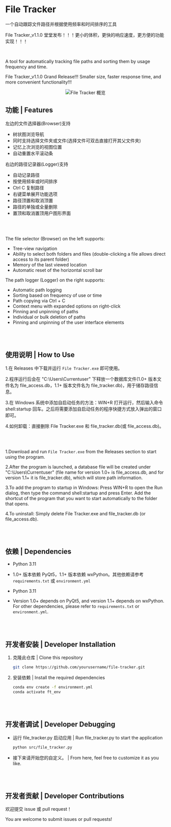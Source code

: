 ﻿# File Tracker
一个自动跟踪文件路径并根据使用频率和时间排序的工具

File Tracker_v1.1.0 堂堂发布！！！更小的体积，更快的响应速度，更方便的功能实现！！！

<br>

A tool for automatically tracking file paths and sorting them by usage frequency and time.

File Tracker_v1.1.0 Grand Release!!! Smaller size, faster response time, and more convenient functionality!!!

<div align="center">

![File Tracker 概览](https://raw.githubusercontent.com/Neus117/File-Tracker/main/images/FileTracker_v1.1-Overview.jpg)

</div>

## 功能 | Features
左边的文件选择器(Browser)支持
- 树状图浏览导航
- 同时支持选择文件夹或文件(选择文件可双击直接打开其父文件夹)
- 记忆上次浏览的视图位置
- 自动重置水平滚动条

右边的路径记录器(Logger)支持
- 自动记录路径
- 按使用频率或时间排序
- Ctrl C 复制路径
- 右键菜单展开功能选项
- 路径顶置和取消顶置
- 路径的单独或全量删除
- 置顶和取消置顶用户图形界面

<br><br>

The file selector (Browser) on the left supports:
- Tree-view navigation
- Ability to select both folders and files (double-clicking a file allows direct access to its parent folder)
- Memory of the last viewed location
- Automatic reset of the horizontal scroll bar

The path logger (Logger) on the right supports:
- Automatic path logging
- Sorting based on frequency of use or time
- Path copying via Ctrl + C
- Context menu with expanded options on right-click
- Pinning and unpinning of paths
- Individual or bulk deletion of paths
- Pinning and unpinning of the user interface elements

<br><br>

## 使用说明 | How to Use
1.在 Releases 中下载并运行 `File Tracker.exe` 即可使用。

2.程序运行后会在 "C:\Users\Currentuser" 下释放一个数据库文件(1.0+ 版本文件名为 file_access.db，1.1+ 版本文件名为 file_tracker.db)，用于储存路径信息。

3.在 Windows 系统中添加自启动任务的方法：WIN+R 打开运行，然后输入命令 shell:startup 回车。之后将需要添加自启动任务的程序快捷方式放入弹出的窗口即可。

4.如何卸载：直接删除 File Tracker.exe 和 file_tracker.db(或 file_access.db)。

<br><br>

1.Download and run `File Tracker.exe` from the Releases section to start using the program.

2.After the program is launched, a database file will be created under "C:\Users\Currentuser" (file name for version 1.0+ is file_access.db, and for version 1.1+ it is file_tracker.db), which will store path information.

3.To add the program to startup in Windows: Press WIN+R to open the Run dialog, then type the command shell:startup and press Enter. Add the shortcut of the program that you want to start automatically to the folder that opens.

4.To uninstall: Simply delete File Tracker.exe and file_tracker.db (or file_access.db).

<br><br>

## 依赖 | Dependencies
- Python 3.11
- 1.0+ 版本依赖 PyQt5，1.1+ 版本依赖 wxPython。其他依赖请参考 `requirements.txt` 或 `environment.yml`

- Python 3.11
- Version 1.0+ depends on PyQt5, and version 1.1+ depends on wxPython. For other dependencies, please refer to `requirements.txt` or `environment.yml`.

<br><br>

## 开发者安装 | Developer Installation
1. 克隆此仓库 | Clone this repository
   ```bash
   git clone https://github.com/yourusername/file-tracker.git
2. 安装依赖 | Install the required dependencies
   ```bash
   conda env create -f environment.yml
   conda activate ft_env

<br><br>

## 开发者调试 | Developer Debugging
- 运行 file_tracker.py 启动应用 | Run file_tracker.py to start the application
  ```bash
  python src/file_tracker.py
- 接下来请开始您的自定义。 | From here, feel free to customize it as you like.

<br><br>

## 开发者贡献 | Developer Contributions
欢迎提交 issue 或 pull request！

You are welcome to submit issues or pull requests!
